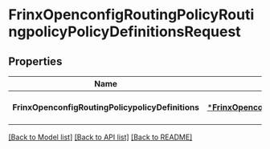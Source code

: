 # FrinxOpenconfigRoutingPolicyRoutingpolicyPolicyDefinitionsRequest

## Properties
Name | Type | Description | Notes
------------ | ------------- | ------------- | -------------
**FrinxOpenconfigRoutingPolicypolicyDefinitions** | [***FrinxOpenconfigRoutingPolicyRoutingpolicyPolicyDefinitions**](frinx.openconfig.routing.policy.routingpolicy.PolicyDefinitions.md) |  | [optional] [default to null]

[[Back to Model list]](../README.md#documentation-for-models) [[Back to API list]](../README.md#documentation-for-api-endpoints) [[Back to README]](../README.md)


